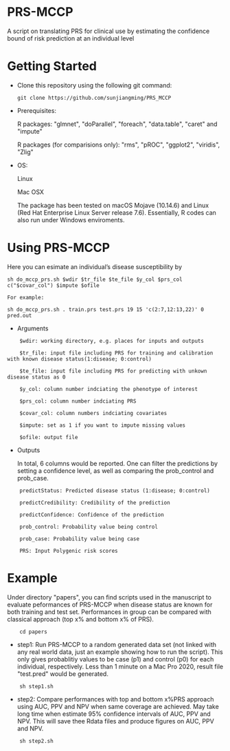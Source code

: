 # PRS-MCCP
A script on translating PRS for clinical use by estimating the confidence bound of risk prediction at an individual level

# Getting Started
- Clone this repository using the following git command:

  `git clone https://github.com/sunjiangming/PRS_MCCP`

- Prerequisites:

    R packages: "glmnet", "doParallel", "foreach", "data.table", "caret" and "impute"
    
    R packages (for comparisions only): "rms", "pROC", "ggplot2", "viridis", "Zlig"
- OS:

    Linux
    
    Mac OSX
    
    The package has been tested on macOS Mojave (10.14.6) and Linux (Red Hat Enterprise Linux Server release 7.6). Essentially, R codes can also run under Windows enviroments.

# Using PRS-MCCP

Here you can esimate an individual’s disease susceptibility by

    sh do_mccp_prs.sh $wdir $tr_file $te_file $y_col $prs_col c("$covar_col") $impute $ofile

    For example:

    sh do_mccp_prs.sh . train.prs test.prs 19 15 'c(2:7,12:13,22)' 0 pred.out


-  Arguments
```
    $wdir: working directory, e.g. places for inputs and outputs
    
    $tr_file: input file including PRS for training and calibration with known disease status(1:disease; 0:control)
    
    $te_file: input file including PRS for predicting with unkown disease status as 0
    
    $y_col: column number indciating the phenotype of interest
    
    $prs_col: column number indciating PRS
    
    $covar_col: column numbers indciating covariates
    
    $impute: set as 1 if you want to impute missing values
    
    $ofile: output file
```


-  Outputs

    In total, 6 columns would be reported. One can filter the predictions by setting a confidence level, as well as comparing the prob_control and prob_case.
```
    predictStatus: Predicted disease status (1:disease; 0:control)
    
    predictCredibility: Credibility of the prediction
    
    predictConfidence: Confidence of the prediction
    
    prob_control: Probability value being control
    
    prob_case: Probability value being case
    
    PRS: Input Polygenic risk scores
```
    
# Example

  Under directory "papers", you can find scripts used in the manuscript to evaluate peformances of PRS-MCCP when disease status are known for both training and test set. Performances in group can be compared with classical approach (top x% and bottom x% of PRS).
 
 ``` 
     cd papers 
 ``` 
 
-  step1: Run PRS-MCCP to a random generated data set (not linked with any real world data, just an example showing how to run the script). This only gives probablitiy values to be case (p1) and control (p0) for each individual, respectively. Less than 1 minute on a Mac Pro 2020, result file "test.pred" would be generated.
```
    sh step1.sh
```
-  step2: Compare performances with top and bottom x%PRS approach using AUC, PPV and NPV when same coverage are achieved. May take long time when estimate 95% confidence intervals of AUC, PPV and NPV. This will save thee Rdata files and produce figures on AUC, PPV and NPV.
```
    sh step2.sh
```
